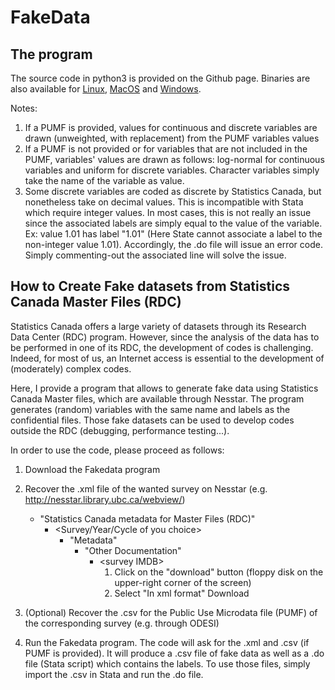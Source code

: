 # FakeData

## The program

The source code in python3 is provided on the Github page. Binaries are also available for [Linux](https://www.dropbox.com/s/3135uw0q0b7ugj4/interactive?dl=0), [MacOS](https://www.dropbox.com/sh/5sd4xacgenyv8o7/AAAkSOxzOwqL00cr2Uj_njhna?dl=0) and [Windows](https://www.dropbox.com/s/o6uqvg8ni5xpmu9/interactive.exe?dl=0).

Notes:
1. If a PUMF is provided, values for continuous and discrete variables are drawn (unweighted, with replacement) from the PUMF variables values
2. If a PUMF is not provided or for variables that are not included in the PUMF, variables' values are drawn as follows: log-normal for continuous variables and uniform for discrete variables. Character variables simply take the name of the variable as value.
3. Some discrete variables are coded as discrete by Statistics Canada, but nonetheless take on decimal values. This is incompatible with Stata which require integer values. In most cases, this is not really an issue since the associated labels are simply equal to the value of the variable. Ex: value 1.01 has label "1.01" (Here State cannot associate a label to the non-integer value 1.01). Accordingly, the .do file will issue an error code. Simply commenting-out the associated line will solve the issue.

## How to Create Fake datasets from Statistics Canada Master Files (RDC)

Statistics Canada offers a large variety of datasets through its Research Data Center (RDC) program. However, since the analysis of the data has to be performed in one of its RDC, the development of codes is challenging. Indeed, for most of us, an Internet access is essential to the development of (moderately) complex codes.

Here, I provide a program that allows to generate fake data using Statistics Canada Master files, which are available through Nesstar. The program generates (random) variables with the same name and labels as the confidential files. Those fake datasets can be used to develop codes outside the RDC (debugging, performance testing...).

In order to use the code, please proceed as follows:

1. Download the Fakedata program

2. Recover the .xml file of the wanted survey on Nesstar (e.g. http://nesstar.library.ubc.ca/webview/)
   + "Statistics Canada metadata for Master Files (RDC)"
     + <Survey/Year/Cycle of you choice>
       + "Metadata"
         + "Other Documentation"
           + \<survey IMDB\>
             1. Click on the "download" button (floppy disk on the upper-right corner of the screen)
             2. Select "In xml format" Download

3. (Optional) Recover the .csv for the Public Use Microdata file (PUMF) of the corresponding survey (e.g. through ODESI)

4. Run the Fakedata program. The code will  ask for the .xml and .csv (if PUMF is provided). It will produce a .csv file of fake data as well as a .do file (Stata script) which contains the labels. To use those files, simply import the .csv in Stata and run the .do file.

